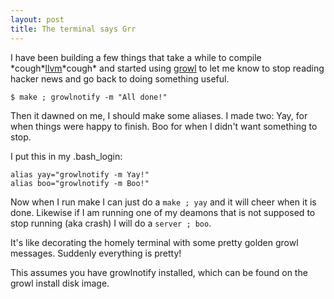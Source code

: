 ```yaml
---
layout: post
title: The terminal says Grr
---
```


I have been building a few things that take a while to compile \*cough\*[llvm](http://llvm.org/)\*cough\* and started using [growl](http://growl.info/) to let me know to stop reading hacker news and go back to doing something useful.

    $ make ; growlnotify -m "All done!"

Then it dawned on me, I should make some aliases. I made two: Yay, for when things were happy to finish. Boo for when I didn't want something to stop.

I put this in my .bash\_login:

    alias yay="growlnotify -m Yay!"
    alias boo="growlnotify -m Boo!"

Now when I run make I can just do a `make ; yay` and it will cheer when it is done. Likewise if I am running one of my deamons that is not supposed to stop running (aka crash) I will do a `server ; boo`.

It's like decorating the homely terminal with some pretty golden growl messages. Suddenly everything is pretty!


This assumes you have growlnotify installed, which can be found on the growl install disk image.
